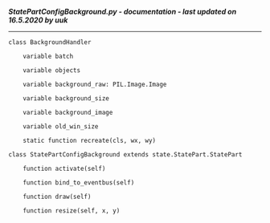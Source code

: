 ***StatePartConfigBackground.py - documentation - last updated on 16.5.2020 by uuk***
___

    class BackgroundHandler

        variable batch

        variable objects

        variable background_raw: PIL.Image.Image

        variable background_size

        variable background_image

        variable old_win_size

        static function recreate(cls, wx, wy)

    class StatePartConfigBackground extends state.StatePart.StatePart

        function activate(self)

        function bind_to_eventbus(self)

        function draw(self)

        function resize(self, x, y)